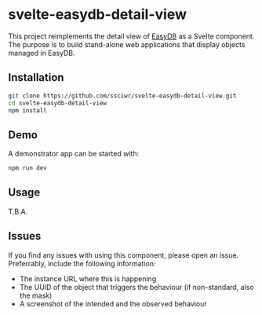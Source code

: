 # svelte-easydb-detail-view

This project reimplements the detail view of [EasyDB](https://www.programmfabrik.de/easydb/) as a Svelte component.
The purpose is to build stand-alone web applications that display objects managed in EasyDB.

## Installation

```bash
git clone https://github.com/ssciwr/svelte-easydb-detail-view.git
cd svelte-easydb-detail-view
npm install
```

## Demo

A demonstrator app can be started with:

```bash
npm run dev
```

## Usage

T.B.A.

## Issues

If you find any issues with using this component, please open an issue.
Preferrably, include the following information:

* The instance URL where this is happening
* The UUID of the object that triggers the behaviour (if non-standard, also the mask)
* A screenshot of the intended and the observed behaviour
